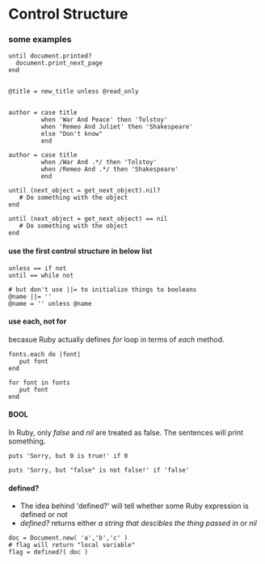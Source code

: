 # Control Structure
### some examples
```
until document.printed?
  document.print_next_page
end


@title = new_title unless @read_only


author = case title
         when 'War And Peace' then 'Tolstoy'
         when 'Remeo And Juliet' then 'Shakespeare'
         else "Don't know"
         end

author = case title
         when /War And .*/ then 'Tolstoy'
         when /Remeo And .*/ then 'Shakespeare'
         end

until (next_object = get_next_object).nil?
   # Do something with the object
end

until (next_object = get_next_object) == nil
   # Do something with the object
end
```

#### use the first control structure in below list
```
unless == if not
until == while not

# but don't use ||= to initialize things to booleans
@name ||= ''
@name = '' unless @name
```
#### use each, not for
becasue Ruby actually defines *for* loop in terms of *each* method.
```
fonts.each do |font|
   put font
end

for font in fonts
   put font
end

```

#### BOOL
In Ruby, only *false* and *nil* are treated as false.
The sentences will print something.
```
puts 'Sorry, but 0 is true!' if 0

puts 'Sorry, but "false" is not false!' if 'false'
```

#### defined?
* The idea behind 'defined?' will tell whether some Ruby expression is defined or not
* *defined?* returns either *a string that descibles the thing passed in* or *nil*
```
doc = Document.new( 'a','b','c' )
# flag will return "local variable"
flag = defined?( doc )
```